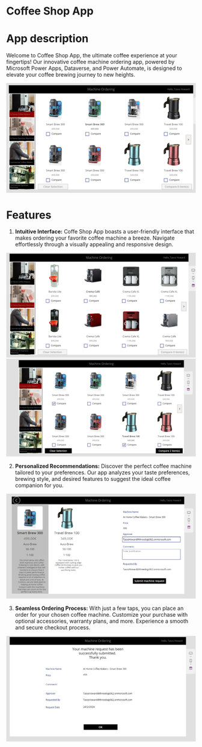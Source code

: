 # Coffee Shop App

# App description
Welcome to Coffee Shop App, the ultimate coffee experience at your fingertips! Our innovative coffee machine ordering app, powered by Microsoft Power Apps, Dataverse, and Power Automate, is designed to elevate your coffee brewing journey to new heights.

![Screenshot_1](0.png)

# Features

1. <b>Intuitive Interface:</b> Coffe Shop App boasts a user-friendly interface that makes ordering your favorite coffee machine a breeze. Navigate effortlessly through a visually appealing and responsive design.

![Screenshot_1](1.png)
![Screenshot_1](2.png)

2. <b>Personalized Recommendations:</b> Discover the perfect coffee machine tailored to your preferences. Our app analyzes your taste preferences, brewing style, and desired features to suggest the ideal coffee companion for you.

![Screenshot_1](3.png)

3. <b>Seamless Ordering Process:</b> With just a few taps, you can place an order for your chosen coffee machine. Customize your purchase with optional accessories, warranty plans, and more. Experience a smooth and secure checkout process.

![Screenshot_1](4.png)
